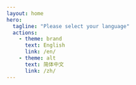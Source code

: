 ```yaml
---
layout: home
hero:
  tagline: "Please select your language"
  actions:
    - theme: brand
      text: English
      link: /en/
    - theme: alt
      text: 简体中文
      link: /zh/
---
```

